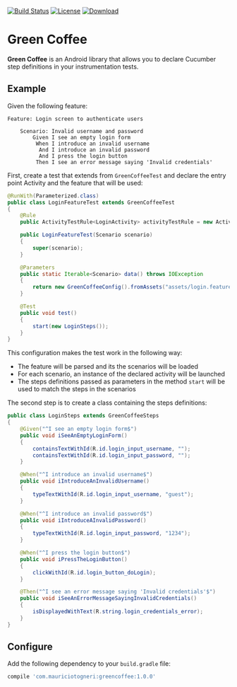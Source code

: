 [![Build Status](https://travis-ci.org/mauriciotogneri/green-coffee.svg?branch=master)](https://travis-ci.org/mauriciotogneri/green-coffee)
[![License](https://img.shields.io/badge/license-MIT-green.svg)](https://github.com/mauriciotogneri/green-coffee/blob/master/LICENSE.txt)
[![Download](https://api.bintray.com/packages/mauriciotogneri/maven/greencoffee/images/download.svg)](https://bintray.com/mauriciotogneri/maven/greencoffee/_latestVersion)

# Green Coffee
**Green Coffee** is an Android library that allows you to declare Cucumber step definitions in your instrumentation tests.

## Example

Given the following feature:

```gherkin
Feature: Login screen to authenticate users

	Scenario: Invalid username and password
	    Given I see an empty login form
		 When I introduce an invalid username
		  And I introduce an invalid password
		  And I press the login button
		 Then I see an error message saying 'Invalid credentials'
```

First, create a test that extends from `GreenCoffeeTest` and declare the entry point Activity and the feature that will be used:

```java
@RunWith(Parameterized.class)
public class LoginFeatureTest extends GreenCoffeeTest
{
    @Rule
    public ActivityTestRule<LoginActivity> activityTestRule = new ActivityTestRule<>(LoginActivity.class);

    public LoginFeatureTest(Scenario scenario)
    {
        super(scenario);
    }

    @Parameters
    public static Iterable<Scenario> data() throws IOException
    {
        return new GreenCoffeeConfig().fromAssets("assets/login.feature");
    }

    @Test
    public void test()
    {
        start(new LoginSteps());
    }
}
```

This configuration makes the test work in the following way:
* The feature will be parsed and its the scenarios will be loaded
* For each scenario, an instance of the declared activity will be launched
* The steps definitions passed as parameters in the method `start` will be used to match the steps in the scenarios

The second step is to create a class containing the steps definitions:

```java
public class LoginSteps extends GreenCoffeeSteps
{
    @Given("^I see an empty login form$")
    public void iSeeAnEmptyLoginForm()
    {
        containsTextWithId(R.id.login_input_username, "");
        containsTextWithId(R.id.login_input_password, "");
    }

    @When("^I introduce an invalid username$")
    public void iIntroduceAnInvalidUsername()
    {
        typeTextWithId(R.id.login_input_username, "guest");
    }

    @When("^I introduce an invalid password$")
    public void iIntroduceAInvalidPassword()
    {
        typeTextWithId(R.id.login_input_password, "1234");
    }

    @When("^I press the login button$")
    public void iPressTheLoginButton()
    {
        clickWithId(R.id.login_button_doLogin);
    }

    @Then("^I see an error message saying 'Invalid credentials'$")
    public void iSeeAnErrorMessageSayingInvalidCredentials()
    {
        isDisplayedWithText(R.string.login_credentials_error);
    }
}
```

## Configure
Add the following dependency to your `build.gradle` file:

```groovy
compile 'com.mauriciotogneri:greencoffee:1.0.0'
```